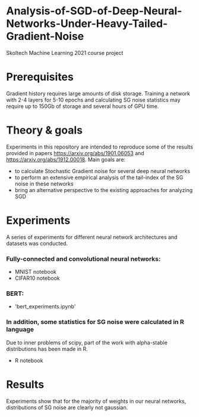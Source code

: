 # Analysis-of-SGD-of-Deep-Neural-Networks-Under-Heavy-Tailed-Gradient-Noise
Skoltech Machine Learning 2021 course project


# Prerequisites
Gradient history requires large amounts of disk storage. Training a network with 2-4 layers for 5-10 epochs and calculating SG noise statistics may require up to 150Gb of storage and several hours of GPU time.

# Theory & goals

Experiments in this repository are intended to reproduce some of the results provided in papers https://arxiv.org/abs/1901.06053 and https://arxiv.org/abs/1912.00018. Main goals are:
- to calculate Stochastic Gradient noise for several deep neural networks
- to perform an extensive empirical analysis of the tail-index of the SG noise in these networks
- bring an alternative perspective to the existing approaches for analyzing SGD 

# Experiments

A series of experiments for different neural network architectures and datasets was conducted. 
### Fully-connected and convolutional neural networks:
- MNIST notebook
- CIFAR10 notebook
### BERT:
- 'bert_experiments.ipynb'

### In addition, some statistics for SG noise were calculated in R language
Due to inner problems of scipy, part of the work with alpha-stable distributions has been made in R.
- R notebook


# Results

Experiments show that for the majority of weights in our neural networks, distributions of SG noise are clearly not gaussian.  

